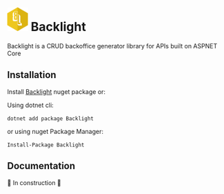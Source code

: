 # <img src="https://raw.githubusercontent.com/espumita/Backlight/master/backlight-icon.png" width="48"> Backlight

Backlight is a CRUD backoffice generator library for APIs built on ASPNET Core

## Installation

Install [Backlight](https://www.nuget.org/packages/Backlight/) nuget package or:

Using dotnet cli:

```
dotnet add package Backlight
```

or using nuget Package Manager:

```
Install-Package Backlight
```

## Documentation

🚧 In construction 🚧
